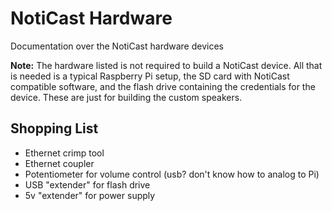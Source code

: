 # NotiCast Hardware
Documentation over the NotiCast hardware devices

**Note:** The hardware listed is not required to build a NotiCast device. All
that is needed is a typical Raspberry Pi setup, the SD card with NotiCast
compatible software, and the flash drive containing the credentials for the
device. These are just for building the custom speakers.

## Shopping List

- Ethernet crimp tool
- Ethernet coupler
- Potentiometer for volume control (usb? don't know how to analog to Pi)
- USB "extender" for flash drive
- 5v "extender" for power supply
